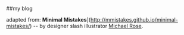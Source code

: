 ##my blog

adapted from: **Minimal Mistakes**](http://mmistakes.github.io/minimal-mistakes/) -- by designer slash illustrator [Michael Rose](http://mademistakes.com).
